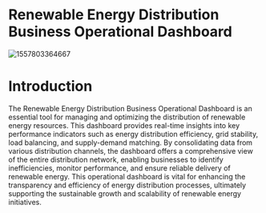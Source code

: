# Renewable Energy Distribution Business Operational Dashboard

![1557803364667](https://github.com/Oladipupo09/Renewable-Energy-Business-Operation-Dashboard/assets/133363227/f56ad761-8524-412f-b56a-0bf087ea0794)

# Introduction

The Renewable Energy Distribution Business Operational Dashboard is an essential tool for managing and optimizing the distribution of renewable energy resources. 
This dashboard provides real-time insights into key performance indicators such as energy distribution efficiency, grid stability, load balancing, and supply-demand matching. 
By consolidating data from various distribution channels, the dashboard offers a comprehensive view of the entire distribution network, enabling businesses to identify inefficiencies, monitor performance, and ensure reliable delivery of renewable energy. 
This operational dashboard is vital for enhancing the transparency and efficiency of energy distribution processes, ultimately supporting the sustainable growth and scalability of renewable energy initiatives.
